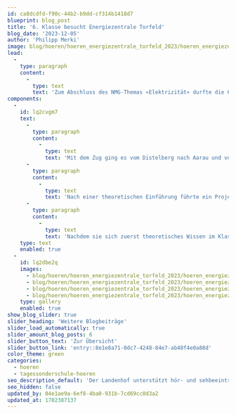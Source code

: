 ```yaml
---
id: ca8dcdfd-f90c-44b2-b9dd-cf314b1418d7
blueprint: blog_post
title: '6. Klasse besucht Energiezentrale Torfeld'
blog_date: '2023-12-05'
author: 'Philipp Merki'
image: blog/hoeren/hoeren_energiezentrale_torfeld_2023/hoeren_energiezentrale_torfeld_2023-front.jpg
lead:
  -
    type: paragraph
    content:
      -
        type: text
        text: 'Zum Abschluss des NMG-Themas «Elektrizität» durfte die 6. Klasse der Tagessonderschule Hören einen ausserschulischen Lernort besuchen.'
components:
  -
    id: lq2cvgm7
    text:
      -
        type: paragraph
        content:
          -
            type: text
            text: 'Mit dem Zug ging es vom Distelberg nach Aarau und von dort zu Fuss zur Energiezentrale Torfeld. Das markante schwarze Eniwa-Gebäude kann auch gut erkennen, wer mit dem Zug in Richtung Rupperswil unterwegs ist.'
      -
        type: paragraph
        content:
          -
            type: text
            text: 'Nach einer theoretischen Einführung führte ein Projektleiter die interessierte Gruppe des Landenhofs auf verschiedenen Etagen durch die Räume. Die grossen Speicher, lauten Maschinen und dicken Leitungen zogen die Schüler:innen in den Bann.'
      -
        type: paragraph
        content:
          -
            type: text
            text: 'Nachdem sie sich zuerst theoretisches Wissen im Klassenzimmer angeeignet hatten, war der Ausflug eine willkommene Abwechslung für die Schüler:innen und eine tolle Gelegenheit, den Lernprozess auf praktische Weise abzurunden.'
    type: text
    enabled: true
  -
    id: lq2dbe2q
    images:
      - blog/hoeren/hoeren_energiezentrale_torfeld_2023/hoeren_energiezentrale_torfeld_2023-01.jpg
      - blog/hoeren/hoeren_energiezentrale_torfeld_2023/hoeren_energiezentrale_torfeld_2023-03.jpg
      - blog/hoeren/hoeren_energiezentrale_torfeld_2023/hoeren_energiezentrale_torfeld_2023-02.jpg
      - blog/hoeren/hoeren_energiezentrale_torfeld_2023/hoeren_energiezentrale_torfeld_2023-front-1702387119.jpg
    type: gallery
    enabled: true
show_blog_slider: true
slider_heading: 'Weitere Blogbeiträge'
slider_load_automatically: true
slider_amount_blog_posts: 6
slider_button_text: 'Zur Übersicht'
slider_button_link: 'entry::8e1e8a71-0dc7-4248-84e7-ab40f4e0a88d'
color_theme: green
categories:
  - hoeren
  - tagessonderschule-hoeren
seo_description_default: 'Der Landenhof unterstützt hör- und sehbeeinträchtigte Kinder & Jugendliche in ihrem selbstbestimmten Leben durch Förderung ihrer Fähigkeiten & Entwicklung'
seo_hidden: false
updated_by: 04e1ae9a-6ef8-4ba0-931b-7cd69cc0d3a2
updated_at: 1702387137
---
```

